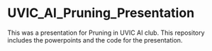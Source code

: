 # UVIC_AI_Pruning_Presentation
This was a presentation for Pruning in UVIC AI club. This repository includes the powerpoints and the code for the presentation.
